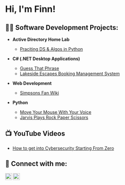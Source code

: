 <h1>Hi, I'm Finn!</h1>

<h2>👨‍💻 Software Development Projects:</h2>

- <b>Active Directory Home Lab</b>
  - [Praciting DS & Algos in Python](https://github.com/joshmadakor1/Algorithms-Practice)

- <b>C# (.NET Desktop Applications)</b>
  - [Guess That Phrase](https://github.com/Finn-3-6-0/GuessThatPhrase)
  - [Lakeside Escapes Booking Management System](https://github.com/Finn-3-6-0/Lakeside-Escapes-Booking-System)

 - <b>Web Development</b>
   - [Simpsons Fan Wiki](https://github.com/Finn-3-6-0/Simpsons-Fandom)


- <b>Python</b>
  - [Move Your Mouse With Your Voice](https://github.com/Finn-3-6-0/Move-Mouse-With-Voice)
  - [Jarvis Plays Rock Paper Scissors](https://github.com/Finn-3-6-0/Jarvis-Plays-RPS)
 
  
<h2>📺 YouTube Videos</h2>

- [How to get into Cybersecurity Starting From Zero](https://www.youtube.com/watch?v=a83ASGn_V_s)


<h2> 🤳 Connect with me:</h2>

[<img align="left" alt="JoshMadakor | YouTube" width="22px" src="https://cdn.jsdelivr.net/npm/simple-icons@v3/icons/youtube.svg" />][youtube]
[<img align="left" alt="JoshMadakor | LinkedIn" width="22px" src="https://cdn.jsdelivr.net/npm/simple-icons@v3/icons/linkedin.svg" />][linkedin]

[youtube]: https://www.youtube.com
[linkedin]: https://www.linkedin.com/in/finn-sinclair-b79b82355

